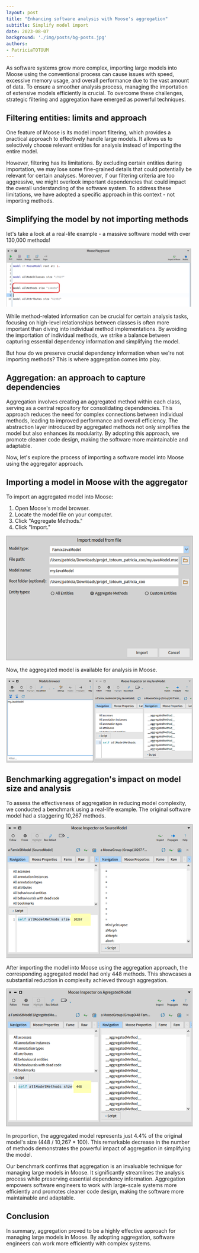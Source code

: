 ```yaml
---
layout: post
title: "Enhancing software analysis with Moose's aggregation"
subtitle: Simplify model import
date: 2023-08-07
background: './img/posts/bg-posts.jpg'
authors:
- PatriciaTOTOUM
---
```


As software systems grow more complex, importing large models into Moose using the conventional process can cause issues with speed, excessive memory usage, and overall performance due to the vast amount of data. To ensure a smoother analysis process, managing the importation of extensive models efficiently is crucial. To overcome these challenges, strategic filtering and aggregation have emerged as powerful techniques.  

## Filtering entities: limits and approach

One feature of Moose is its model import filtering, which provides a practical approach to effectively handle large models.
It allows us to selectively choose relevant entities for analysis instead of importing the entire model.  
  
However, filtering has its limitations.
By excluding certain entities during importation, we may lose some fine-grained details that could potentially be relevant for certain analyses.
Moreover, if our filtering criteria are too aggressive, we might overlook important dependencies that could impact the overall understanding of the software system.
To address these limitations, we have adopted a specific approach in this context - not importing methods.

## Simplifying the model by not importing methods

let's take a look at a real-life example - a massive software model with over 130,000 methods!

!["Massive Model"](./img/posts/2023-08-07-aggregation/large_model.png)  
  
While method-related information can be crucial for certain analysis tasks, focusing on high-level relationships between classes is often more important than diving into individual method implementations. By avoiding the importation of individual methods, we strike a balance between capturing essential dependency information and simplifying the model.  

But how do we preserve crucial dependency information when we're not importing methods? This is where aggregation comes into play.
  
## Aggregation: an approach to capture dependencies

Aggregation involves creating an aggregated method within each class, serving as a central repository for consolidating dependencies. This approach reduces the need for complex connections between individual methods, leading to improved performance and overall efficiency. The abstraction layer introduced by aggregated methods not only simplifies the model but also enhances its modularity. By adopting this approach, we promote cleaner code design, making the software more maintainable and adaptable.  
  
Now, let's explore the process of importing a software model into Moose using the aggregator approach.  
  
## Importing a model in Moose with the aggregator

To import an aggregated model into Moose:  

1. Open Moose's model browser.
2. Locate the model file on your computer.
3. Click "Aggregate Methods."
4. Click "Import."  
  
!["Importing Model"](./img/posts/2023-08-07-aggregation/importingModel.png)  
  
Now, the aggregated model is available for analysis in Moose.  
   
!["My Java Model"](./img/posts/2023-08-07-aggregation/myJavaModel.png)  

## Benchmarking aggregation's impact on model size and analysis

To assess the effectiveness of aggregation in reducing model complexity, we conducted a benchmark using a real-life example. The original software model had a staggering 10,267 methods.  

!["Source Model Number Of Methods"](./img/posts/2023-08-07-aggregation/sourceNumberOfMethods.png)  

After importing the model into Moose using the aggregation approach, the corresponding aggregated model had only 448 methods. This showcases a substantial reduction in complexity achieved through aggregation.  

!["Aggregated Model Number Of Methods"](./img/posts/2023-08-07-aggregation/aggregatedNumberOfMethods.png)  
  
In proportion, the aggregated model represents just 4.4% of the original model's size (448 / 10,267 * 100). This remarkable decrease in the number of methods demonstrates the powerful impact of aggregation in simplifying the model.  
  
Our benchmark confirms that aggregation is an invaluable technique for managing large models in Moose. It significantly streamlines the analysis process while preserving essential dependency information. Aggregation empowers software engineers to work with large-scale systems more efficiently and promotes cleaner code design, making the software more maintainable and adaptable.  

## Conclusion

In summary, aggregation proved to be a highly effective approach for managing large models in Moose. By adopting aggregation, software engineers can work more efficiently with complex systems.
